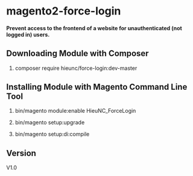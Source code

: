 # magento2-force-login
#### Prevent access to the frontend of a website for unauthenticated (not logged in) users.

## Downloading Module with Composer

1. composer require hieunc/force-login:dev-master

## Installing Module with Magento Command Line Tool

1. bin/magento module:enable HieuNC_ForceLogin

2. bin/magento setup:upgrade

3. bin/magento setup:di:compile

## Version

V1.0
